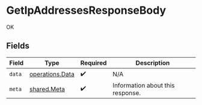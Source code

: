 # GetIpAddressesResponseBody

OK


## Fields

| Field                                                     | Type                                                      | Required                                                  | Description                                               |
| --------------------------------------------------------- | --------------------------------------------------------- | --------------------------------------------------------- | --------------------------------------------------------- |
| `data`                                                    | [operations.Data](../../../sdk/models/operations/data.md) | :heavy_check_mark:                                        | N/A                                                       |
| `meta`                                                    | [shared.Meta](../../../sdk/models/shared/meta.md)         | :heavy_check_mark:                                        | Information about this response.                          |